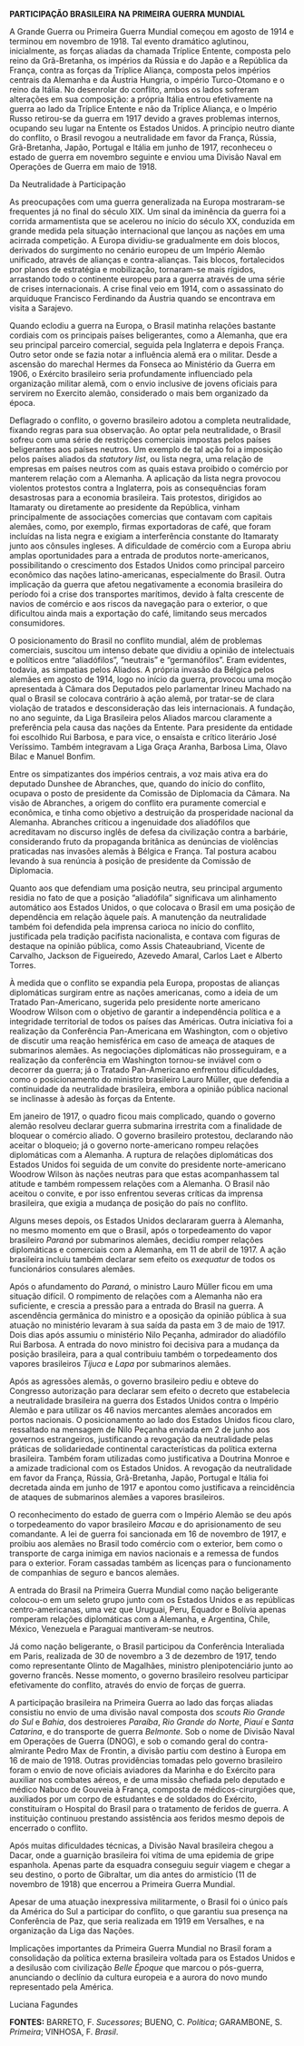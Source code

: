 **PARTICIPAÇÃO BRASILEIRA NA PRIMEIRA GUERRA MUNDIAL**

A Grande Guerra ou Primeira Guerra Mundial começou em agosto de 1914 e
terminou em novembro de 1918. Tal evento dramático aglutinou,
inicialmente, as forças aliadas da chamada Tríplice Entente, composta
pelo reino da Grã-Bretanha, os impérios da Rússia e do Japão e a
República da França, contra as forças da Tríplice Aliança, composta
pelos impérios centrais da Alemanha e da Áustria Hungria, o império
Turco-Otomano e o reino da Itália. No desenrolar do conflito, ambos os
lados sofreram alterações em sua composição: a própria Itália entrou
efetivamente na guerra ao lado da Tríplice Entente e não da Tríplice
Aliança, e o Império Russo retirou-se da guerra em 1917 devido a graves
problemas internos, ocupando seu lugar na Entente os Estados Unidos. A
princípio neutro diante do conflito, o Brasil revogou a neutralidade em
favor da França, Rússia, Grã-Bretanha, Japão, Portugal e Itália em junho
de 1917, reconheceu o estado de guerra em novembro seguinte e enviou uma
Divisão Naval em Operações de Guerra em maio de 1918.

Da Neutralidade à Participação

As preocupações com uma guerra generalizada na Europa mostraram-se
frequentes já no final do século XIX. Um sinal da iminência da guerra
foi a corrida armamentista que se acelerou no início do século XX,
conduzida em grande medida pela situação internacional que lançou as
nações em uma acirrada competição. A Europa dividiu-se gradualmente em
dois blocos, derivados do surgimento no cenário europeu de um Império
Alemão unificado, através de alianças e contra-alianças. Tais blocos,
fortalecidos por planos de estratégia e mobilização, tornaram-se mais
rígidos, arrastando todo o continente europeu para a guerra através de
uma série de crises internacionais. A crise final veio em 1914, com o
assassinato do arquiduque Francisco Ferdinando da Áustria quando se
encontrava em visita a Sarajevo.

Quando eclodiu a guerra na Europa, o Brasil matinha relações bastante
cordiais com os principais países beligerantes, como a Alemanha, que era
seu principal parceiro comercial, seguida pela Inglaterra e depois
França. Outro setor onde se fazia notar a influência alemã era o
militar. Desde a ascensão do marechal Hermes da Fonseca ao Ministério da
Guerra em 1906, o Exército brasileiro seria profundamente influenciado
pela organização militar alemã, com o envio inclusive de jovens oficiais
para servirem no Exercito alemão, considerado o mais bem organizado da
época.

Deflagrado o conflito, o governo brasileiro adotou a completa
neutralidade, fixando regras para sua observação. Ao optar pela
neutralidade, o Brasil sofreu com uma série de restrições comerciais
impostas pelos países beligerantes aos países neutros. Um exemplo de tal
ação foi a imposição pelos países aliados da *statutory list*, ou lista
negra, uma relação de empresas em países neutros com as quais estava
proibido o comércio por manterem relação com a Alemanha. A aplicação da
lista negra provocou violentos protestos contra a Inglaterra, pois as
consequências foram desastrosas para a economia brasileira. Tais
protestos, dirigidos ao Itamaraty ou diretamente ao presidente da
República, vinham principalmente de associações comercias que contavam
com capitais alemães, como, por exemplo, firmas exportadoras de café,
que foram incluídas na lista negra e exigiam a interferência constante
do Itamaraty junto aos cônsules ingleses. A dificuldade de comércio com
a Europa abriu amplas oportunidades para a entrada de produtos
norte-americanos, possibilitando o crescimento dos Estados Unidos como
principal parceiro econômico das nações latino-americanas, especialmente
do Brasil. Outra implicação da guerra que afetou negativamente a
economia brasileira do período foi a crise dos transportes marítimos,
devido à falta crescente de navios de comércio e aos riscos da navegação
para o exterior, o que dificultou ainda mais a exportação do café,
limitando seus mercados consumidores.

O posicionamento do Brasil no conflito mundial, além de problemas
comerciais, suscitou um intenso debate que dividiu a opinião de
intelectuais e políticos entre “aliadófilos”, “neutrais” e
“germanófilos”. Eram evidentes, todavia, as simpatias pelos Aliados. A
própria invasão da Bélgica pelos alemães em agosto de 1914, logo no
início da guerra, provocou uma moção apresentada à Câmara dos Deputados
pelo parlamentar Irineu Machado na qual o Brasil se colocava contrário à
ação alemã, por tratar-se de clara violação de tratados e
desconsideração das leis internacionais. A fundação, no ano seguinte, da
Liga Brasileira pelos Aliados marcou claramente a preferência pela causa
das nações da Entente. Para presidente da entidade foi escolhido Rui
Barbosa, e para vice, o ensaísta e crítico literário José Veríssimo.
Também integravam a Liga Graça Aranha, Barbosa Lima, Olavo Bilac e
Manuel Bonfim.

Entre os simpatizantes dos impérios centrais, a voz mais ativa era do
deputado Dunshee de Abranches, que, quando do início do conflito,
ocupava o posto de presidente da Comissão de Diplomacia da Câmara. Na
visão de Abranches, a origem do conflito era puramente comercial e
econômica, e tinha como objetivo a destruição da prosperidade nacional
da Alemanha. Abranches criticou a ingenuidade dos aliadófilos que
acreditavam no discurso inglês de defesa da civilização contra a
barbárie, considerando fruto da propaganda britânica as denúncias de
violências praticadas nas invasões alemãs à Bélgica e França. Tal
postura acabou levando à sua renúncia à posição de presidente da
Comissão de Diplomacia.

Quanto aos que defendiam uma posição neutra, seu principal argumento
residia no fato de que a posição “aliadófila” significava um alinhamento
automático aos Estados Unidos, o que colocava o Brasil em uma posição de
dependência em relação àquele país. A manutenção da neutralidade também
foi defendida pela imprensa carioca no início do conflito, justificada
pela tradição pacifista nacionalista, e contava com figuras de destaque
na opinião pública, como Assis Chateaubriand, Vicente de Carvalho,
Jackson de Figueiredo, Azevedo Amaral, Carlos Laet e Alberto Torres.

À medida que o conflito se expandia pela Europa, propostas de alianças
diplomáticas surgiram entre as nações americanas, como a ideia de um
Tratado Pan-Americano, sugerida pelo presidente norte americano Woodrow
Wilson com o objetivo de garantir a independência política e a
integridade territorial de todos os países das Américas. Outra
iniciativa foi a realização da Conferência Pan-Americana em Washington,
com o objetivo de discutir uma reação hemisférica em caso de ameaça de
ataques de submarinos alemães. As negociações diplomáticas não
prosseguiram, e a realização da conferência em Washington tornou-se
inviável com o decorrer da guerra; já o Tratado Pan-Americano enfrentou
dificuldades, como o posicionamento do ministro brasileiro Lauro Müller,
que defendia a continuidade da neutralidade brasileira, embora a opinião
pública nacional se inclinasse à adesão às forças da Entente.

Em janeiro de 1917, o quadro ficou mais complicado, quando o governo
alemão resolveu declarar guerra submarina irrestrita com a finalidade de
bloquear o comércio aliado. O governo brasileiro protestou, declarando
não aceitar o bloqueio; já o governo norte-americano rompeu relações
diplomáticas com a Alemanha. A ruptura de relações diplomáticas dos
Estados Unidos foi seguida de um convite do presidente norte-americano
Woodrow Wilson às nações neutras para que estas acompanhassem tal
atitude e também rompessem relações com a Alemanha. O Brasil não aceitou
o convite, e por isso enfrentou severas críticas da imprensa brasileira,
que exigia a mudança de posição do país no conflito.

Alguns meses depois, os Estados Unidos declararam guerra à Alemanha, no
mesmo momento em que o Brasil, após o torpedeamento do vapor brasileiro
*Paraná* por submarinos alemães, decidiu romper relações diplomáticas e
comerciais com a Alemanha, em 11 de abril de 1917. A ação brasileira
incluiu também declarar sem efeito os *exequatur* de todos os
funcionários consulares alemães.

Após o afundamento do *Paraná,* o ministro Lauro Müller ficou em uma
situação difícil. O rompimento de relações com a Alemanha não era
suficiente, e crescia a pressão para a entrada do Brasil na guerra. A
ascendência germânica do ministro e a oposição da opinião pública à sua
atuação no ministério levaram à sua saída da pasta em 3 de maio de 1917.
Dois dias após assumiu o ministério Nilo Peçanha, admirador do
aliadófilo Rui Barbosa. A entrada do novo ministro foi decisiva para a
mudança da posição brasileira, para a qual contribuiu também o
torpedeamento dos vapores brasileiros *Tijuca* e *Lapa* por submarinos
alemães.

Após as agressões alemãs, o governo brasileiro pediu e obteve do
Congresso autorização para declarar sem efeito o decreto que estabelecia
a neutralidade brasileira na guerra dos Estados Unidos contra o Império
Alemão e para utilizar os 46 navios mercantes alemães ancorados em
portos nacionais. O posicionamento ao lado dos Estados Unidos ficou
claro, ressaltado na mensagem de Nilo Peçanha enviada em 2 de junho aos
governos estrangeiros, justificando a revogação da neutralidade pelas
práticas de solidariedade continental características da política
externa brasileira. Também foram utilizadas como justificativa a
Doutrina Monroe e a amizade tradicional com os Estados Unidos. A
revogação da neutralidade em favor da França, Rússia, Grã-Bretanha,
Japão, Portugal e Itália foi decretada ainda em junho de 1917 e apontou
como justificava a reincidência de ataques de submarinos alemães a
vapores brasileiros.

O reconhecimento do estado de guerra com o Império Alemão se deu após o
torpedeamento do vapor brasileiro *Macau* e do aprisionamento de seu
comandante. A lei de guerra foi sancionada em 16 de novembro de 1917, e
proibiu aos alemães no Brasil todo comércio com o exterior, bem como o
transporte de carga inimiga em navios nacionais e a remessa de fundos
para o exterior. Foram cassadas também as licenças para o funcionamento
de companhias de seguro e bancos alemães.

A entrada do Brasil na Primeira Guerra Mundial como nação beligerante
colocou-o em um seleto grupo junto com os Estados Unidos e as repúblicas
centro-americanas, uma vez que Uruguai, Peru, Equador e Bolívia apenas
romperam relações diplomáticas com a Alemanha, e Argentina, Chile,
México, Venezuela e Paraguai mantiveram-se neutros.

Já como nação beligerante, o Brasil participou da Conferência
Interaliada em Paris, realizada de 30 de novembro a 3 de dezembro de
1917, tendo como representante Olinto de Magalhães, ministro
plenipotenciário junto ao governo francês. Nesse momento, o governo
brasileiro resolveu participar efetivamente do conflito, através do
envio de forças de guerra.

A participação brasileira na Primeira Guerra ao lado das forças aliadas
consistiu no envio de uma divisão naval composta dos *scouts* *Rio
Grande do Sul* e *Bahia*, dos destroieres *Paraíba*, *Rio Grande do
Norte*, *Piauí* e *Santa Catarina*, e do transporte de guerra
*Belmonte*. Sob o nome de Divisão Naval em Operações de Guerra (DNOG), e
sob o comando geral do contra-almirante Pedro Max de Frontin, a divisão
partiu com destino à Europa em 16 de maio de 1918. Outras providências
tomadas pelo governo brasileiro foram o envio de nove oficiais aviadores
da Marinha e do Exército para auxiliar nos combates aéreos, e de uma
missão chefiada pelo deputado e médico Nabuco de Gouveia à França,
composta de médicos-cirurgiões que, auxiliados por um corpo de
estudantes e de soldados do Exército, constituíram o Hospital do Brasil
para o tratamento de feridos de guerra. A instituição continuou
prestando assistência aos feridos mesmo depois de encerrado o conflito.

Após muitas dificuldades técnicas, a Divisão Naval brasileira chegou a
Dacar, onde a guarnição brasileira foi vítima de uma epidemia de gripe
espanhola. Apenas parte da esquadra conseguiu seguir viagem e chegar a
seu destino, o porto de Gibraltar, um dia antes do armistício (11 de
novembro de 1918) que encerrou a Primeira Guerra Mundial.

Apesar de uma atuação inexpressiva militarmente, o Brasil foi o único
país da América do Sul a participar do conflito, o que garantiu sua
presença na Conferência de Paz, que seria realizada em 1919 em
Versalhes, e na organização da Liga das Nações.

Implicações importantes da Primeira Guerra Mundial no Brasil foram a
consolidação da política externa brasileira voltada para os Estados
Unidos e a desilusão com civilização *Belle Époque* que marcou o
pós-guerra, anunciando o declínio da cultura europeia e a aurora do novo
mundo representado pela América.

Luciana Fagundes

**FONTES:** BARRETO, F. *Sucessores*; BUENO, C. *Política*; GARAMBONE,
S. *Primeira*; VINHOSA, F. *Brasil*.
